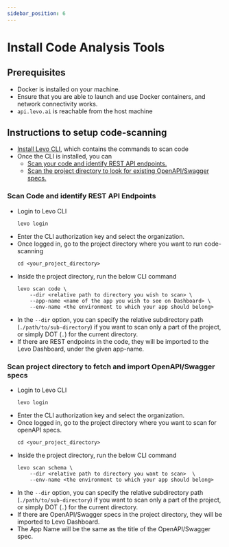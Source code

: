```yaml
---
sidebar_position: 6
---
```


# Install Code Analysis Tools

## Prerequisites
- Docker is installed on your machine.
- Ensure that you are able to launch and use Docker containers, and network connectivity works.
- `api.levo.ai` is reachable from the host machine

## Instructions to setup code-scanning

- [Install Levo CLI][install-cli], which contains the commands to scan code
- Once the CLI is installed, you can
    - [Scan your code and identify REST API endpoints.](#scan-code-and-identify-rest-api-endpoints)
    - [Scan the project directory to look for existing OpenAPI/Swagger specs.](#scan-project-directory-to-fetch-and-import-openapiswagger-specs)


### Scan Code and identify REST API Endpoints

- Login to Levo CLI
    ```
    levo login
    ```
- Enter the CLI authorization key and select the organization.
- Once logged in, go to the project directory where you want to run code-scanning
    ```
    cd <your_project_directory>
    ```
- Inside the project directory, run the below CLI command
    ```
    levo scan code \
        --dir <relative path to directory you wish to scan> \
        --app-name <name of the app you wish to see on Dashboard> \
        --env-name <the environment to which your app should belong>
    ```
- In the `--dir` option, you can specify the relative subdirectory path (`./path/to/sub-directory`) if you want to scan only a part of the project, or simply DOT (`.`) for the current directory.
- If there are REST endpoints in the code, they will be imported to the Levo Dashboard, under the given app-name.


### Scan project directory to fetch and import OpenAPI/Swagger specs

- Login to Levo CLI
    ```
    levo login
    ```
- Enter the CLI authorization key and select the organization.
- Once logged in, go to the project directory where you want to scan for openAPI specs.
    ```
    cd <your_project_directory>
    ```
- Inside the project directory, run the below CLI command
    ```
    levo scan schema \
        --dir <relative path to directory you want to scan>  \
        --env-name <the environment to which your app should belong>
    ```
- In the `--dir` option, you can specify the relative subdirectory path (`./path/to/sub-directory`) if you want to scan only a part of the project, or simply DOT (`.`) for the current directory.
- If there are OpenAPI/Swagger specs in the project directory, they will be imported to Levo Dashboard.
- The App Name will be the same as the title of the OpenAPI/Swagger spec.


[install-cli]: /security-testing/test-laptop
